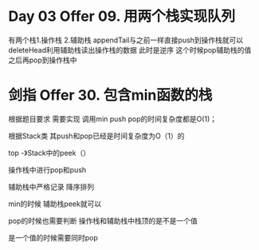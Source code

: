 # Day 03 Offer 09. 用两个栈实现队列

有两个栈1.操作栈 2.辅助栈
appendTail与之前一样直接push到操作栈就可以
deleteHead利用辅助栈读出操作栈的数据 此时是逆序 这个时候pop辅助栈的值 之后再pop到操作栈中




# 剑指 Offer 30. 包含min函数的栈

根据题目要求 需要实现 调用min push pop的时间复杂度都是O(1)；

根据Stack类 其push和pop已经是时间复杂度为O（1）的

top -》Stack中的peek（）

操作栈中进行pop和push

辅助栈中严格记录 降序排列

min的时候 辅助栈peek就可以

pop的时候也需要判断 操作栈和辅助栈中栈顶的是不是一个值

是一个值的时候需要同时pop
